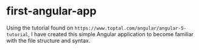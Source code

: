 # first-angular-app

Using the tutorial found on `https://www.toptal.com/angular/angular-5-tutorial`, I have created this simple Angular application to become familiar with the file structure and syntax.

